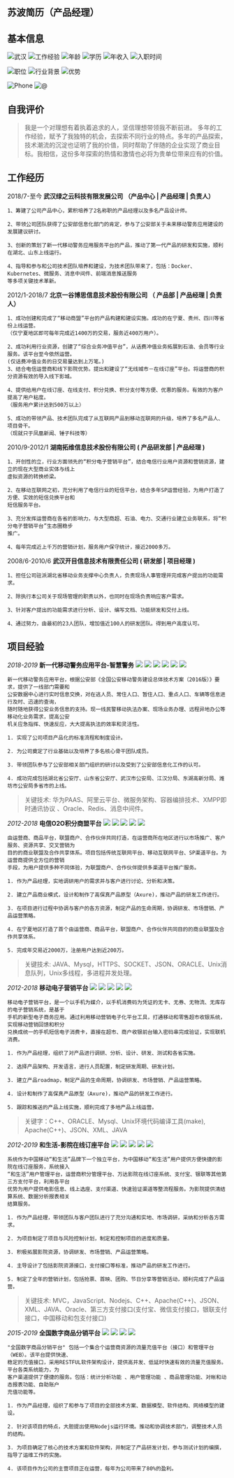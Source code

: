 ## 苏波简历（产品经理）

## 基本信息
![武汉](https://img.shields.io/badge/现住址-武汉-yellow) 
![工作经验](https://img.shields.io/badge/工作经验-11-blue)
![年龄](https://img.shields.io/badge/年龄-36岁-green)
![学历](http://img.shields.io/badge/中南财经政法大学-本科-blue)
![年收入](https://img.shields.io/badge/年收入-20万-blue)
![入职时间](http://img.shields.io/badge/入职时间-一周内-yellow)


![职位](http://img.shields.io/badge/职位-产品经理-green)
![行业背景](http://img.shields.io/badge/行业背景-计算机软件|政府行业|电信|互联网|电子商务-blue)
![优势](http://img.shields.io/badge/优势-技术背景|多领域专家|沟通能力-blue)

![Phone](http://img.shields.io/badge/电话-18627866090-green)
![@](http://img.shields.io/badge/@-18627866090@163.com-green)


## 自我评价
> 我是一个对理想有着执着追求的人，坚信理想带领我不断前进。
多年的工作经验，赋予了我独特的机会，去探索不同行业的特点。多年的产品探索，技术潮流的沉淀也证明了我的价值，同时帮助了伴随的企业实现了商业目标。我相信，这份多年探索的热情和激情也必将为贵单位带来应有的价值。

## 工作经历

2018/7-至今  **武汉绿之云科技有限发展公司 （产品中心 | 产品经理 | 负责人）**
```
1、筹建了公司产品中心，累积培养了2名称职的产品经理以及多名产品设计师。

2、带领公司团队获得了公安部信息化部门的肯定，参与了公安部关于未来移动警务应用建设的发展建议研讨。 

3、创新的策划了新一代移动警务应用服务平台的产品，推动了第一代产品的研发和实施，顺利在湖北、山东上线运行。 

4、指导和参与和公司技术团队培养和建设，为技术团队带来了，包括：Docker、Kubernetes、微服务、消息中间件、前端消息推送服务
等多项关键技术革新。

```

2012/1-2018/7  **北京一谷博思信息技术股份有限公司 （ 产品部 | 产品经理 | 负责人）**
```
1、成功创建和完成了“移动商盟”平台的产品构建和建设实施。成功的在宁夏、贵州、四川等省份上线运营。
（仅宁夏地区即可每年完成近1400万的交易，服务近400万用户）。

2、成功利用行业资源，创建了“综合业务冲值平台”，从话费冲值业务拓展到石油、会员等行业服务。该平台至今依然运营。
(仅话费冲值业务的日交易量达到上万笔。)
3、结合电信运营商和线下影院优势。提出和建设了“无线城市－在线订座”平台。将运营商的积分资源有效的导入线下影城。

4、提供给用户在线订座、在线支付、积分兑换、积分支付等方便、优惠的服务。有效的为客户提高了用户粘度。
（服务用户累计达到500万以上）

5、成功的带领产品、技术团队完成了从互联网产品到移动互联网的升级，培养了多名产品人、项目骨干。
（现就只于凤凰新闻、锤子科技等）
```

2010/9-2012/1  **湖南拓维信息技术股份有限公司 ( 产品研发部 | 产品经理 )**
```
1、开创性的立，行业方面领先的“积分电子营销平台”，结合电信行业用户资源和营销资源，建立的现在大型商业实体与线上
虚拟资源的转换桥梁。

2、在移动互联网之初，充分利用了电信行业的短信平台，结合多年SP运营经验，为用户打造了方便、实效的短信兑换平台和
短信服务平台。

3、充分发挥运营商在各省的影响力，与大型商超、石油、电力、交通行业建立业务联系，将“积分电子营销平台”生态圈稳步
推广。

4、每年完成近上千万的营销计划，服务用户保守统计，接近2000多万。
```

2008/6-2010/6 **武汉开目信息技术有限责任公司 ( 研发部 | 项目经理 )**
```
1、担任公司驻派湖北省移动业务支撑中心负责人，负责现场人事管理并完成客户提出的功能需求。

2、除执行本公司关于现场管理的职责以外，也同时在现场负责响应客户需求。

3、针对客户提出的功能需求进行分析、设计、编写文档、功能研发和交付上线。

4、通过努力，由最初的23人团队，增加值近100人的研发团队。得到用户高度认可。
```
## 项目经验
*2018-2019* **新一代移动警务应用平台-智慧警务**  ![](https://img.shields.io/badge/产品类型-平台类型-blue) ![](https://img.shields.io/badge/行业-公安-green) ![](https://img.shields.io/badge/-行业领先-yellow) ![](https://img.shields.io/badge/-多地上线-green) ![](https://img.shields.io/badge/-APP-green) ![](https://img.shields.io/badge/-New-red) 
```
新一代移动警务应用平台，根据公安部《全国公安移动警务建设总体技术方案（2016版）》要求，提供了一线部门需要和
公安数据中心进行实时信息交换，对在逃人员、常住人口、暂住人口、重点人口、车辆等信息进行及时、迅速的查询，
随时随地获得公安业务信息的支持。现一线民警移动执法办案、现场业务办理、远程异地办公等移动化业务需求，提高公安
机关应急指挥、快速反应，大大提高执法的效率和灵活性。

1. 实现了公司项目产品化的标准流程和制度设计。

2. 为公司奠定了行业基础以及培养了多名核心骨干团队成员。

3. 带领团队参与了公安部相关部门组织的研讨以及受到了公安部信息化工作的认可。

4. 成功完成包括湖北省公安厅、山东省公安厅、武汉市公安局、江汉分局、东湖高新分局、潍坊市公安局多省市的上线。
```
> 关键技术: 华为PAAS、阿里云平台、微服务架构、容器编排技术、XMPP即时通讯协议 、Oracle、Redis、消息中间件。


*2012-2018* **电信O2O积分商盟平台**  ![](https://img.shields.io/badge/产品类型-平台类型-blue) ![](https://img.shields.io/badge/行业-电信-green) ![](https://img.shields.io/badge/-O2O-green) ![](https://img.shields.io/badge/-商业联盟-yellow)  ![](https://img.shields.io/badge/-APP-green) 

```
由运营商、商品平台，联盟商户、合作伙伴共同打造，在运营商所在地区进行以市场推广、客户服务、资源共享、交叉营销为
目的的商业联盟及合作共享体系。项目包括传统互联网平台、移动互联网平台、SP渠道平台。为运营商提供全方位的营销
手段，为用户提供多种不同体验，为联盟商户、合作伙伴提供多渠道平台推广服务。

1. 作为产品经理，实地调研用户的需求并与客户进行讨论、分析和决策。

2. 建立产品商业模式，设计和制作了高保真产品原型（Axure)，推动产品的研发工作进行。

3. 在项目进行过程中协调与客户的各方资源，制定产品的生命周期，协调研发、市场营销、产品运营策略。

4. 在宁夏地区打造了首个由运营商、商品平台，联盟商户、合作伙伴共同目的的商业联盟及合作共享体系。

5. 完成年交易近2000万，注册用户达到近200万。
```
>关键技术: JAVA、Mysql，HTTPS、SOCKET、JSON、ORACLE、Unix消息队列，Unix多线程，多进程并发处理。

*2012-2018* **移动电子营销平台**  ![](https://img.shields.io/badge/产品类型-平台类型-blue) ![](https://img.shields.io/badge/行业-电信-green) ![](https://img.shields.io/badge/-O2O-green) ![](https://img.shields.io/badge/-零售线下支付-yellowred)  ![](https://img.shields.io/badge/-SMS-green) 

```
移动电子营销平台，是一个以手机为媒介，以手机消费码为凭证的无卡、无券、无物流、无库存的电子营销系统，是基于
手机的新型电子商务应用。通过利用移动营销电子化平台工具，打通移动和零售超市收银系统，实现移动营销回馈和积分
兑换成统一的手机短信电子消费卡，直接在超市、商户收银前台输入密码串完成验证，实现联机消费。
 
1. 作为产品经理，组织了对产品进行调研、分析、设计、研发、测试和各省实施。

2. 选择产品架构、开发语言，进行人员配置，制定研发周期、研发计划。

3. 建立产品roadmap，制定产品的生命周期，协调研发、市场营销、产品运营策略。

4. 设计和制作了高保真产品原型（Axure)，推动产品的研发工作进行。

5. 跟踪和推送的产品上线实施，顺利完成了多地产品上线运营。
```
>关键字：C++、ORACLE、Mysql、Unix环境代码编译工具(make), Apache(C++)、JSON、XML、JAVA


*2012-2019* **和生活-影院在线订座平台**  ![](https://img.shields.io/badge/产品类型-平台类型-blue) ![](https://img.shields.io/badge/行业-电信-green) ![](https://img.shields.io/badge/-O2O-green) ![](https://img.shields.io/badge/-在线支付-yellowred) ![](https://img.shields.io/badge/-APP-green) 
```
系统作为中国移动“和生活”品牌下一个独立平台，为中国移动“和生活”用户提供方便快捷的影院在线订座服务，系统接入
“和生活”用户管理平台，运营商积分管理平台、万达影院在线订座系统、支付宝、银联等其他第三方支付平台，利用各平台
优势为用户提供电影信息、线上选座、支付渠道、快速验证渠道等整流程服务。为影院提供清结算系统、数据分析报表相关
结算服务。

1. 作为产品经理，带领团队与客户团队进行了充分沟通和实地、市场调研，采纳和分析各方需求。

2. 为项目制定了项目与风险控制计划，制定和控制项目的进度和质量。

3. 积极拓展影院资源，协调研发、市场营销、产品运营策略。

4. 主导设计了包括影院资源接口，支付接口等标准，推动产品的研发工作进行。

5. 制定了全年的营销计划，包括抢票、首映、团购、节日分享等营销活动，顺利完成了产品运营。

```
>关键技术: MVC，JavaScript、Nodejs、C++、Apache(C++)、JSON、XML、JAVA、Oracle、第三方支付接口(支付宝、微信支付接口，银联支付接口，中国移动和包支付接口)

*2015-2019* **全国数字商品分销平台**  ![](https://img.shields.io/badge/产品类型-平台类型-blue) ![](https://img.shields.io/badge/行业-电信-green) ![](https://img.shields.io/badge/-B2B-green) ![](https://img.shields.io/badge/-在线支付-yellowred)  
```
"全国数字商品分销平台" 包括一个集合个运营商资源的流量充值平台（接口）和管理平台（WEB）。该平台提供快速、
稳定的充值接口，采用RESTFUL软件架构设计，提供高并发、低延时快速有效的流量充值服务。平台各类系统能力，为
客户渠道提供了便捷的服务。包括：统计分析功能 、用户管理功能 、商品管理功能、对帐和动态报表功能、自助账户
充值功能等。

1. 作为产品经理，组织了和参与了项目的全部技术方案、数据模型、软件结构、网络模型的建设。

2. 针对该项目的特点，大胆提出使用Nodejs运行环境。推动和协调技术部门，调整技术人员的结构。

3. 为项目确定了核心的技术方案和软件架构，并制定了产品研发计划，参与测试计划的编撰，指导了运维工作的实施。

4. 该项目作为公司的主营项目正在运营，每年为公司带来了80%的盈利。	
```

